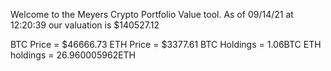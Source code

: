 Welcome to the Meyers Crypto Portfolio Value tool. 
As of 09/14/21 at 12:20:39 our valuation is $140527.12 

BTC Price = $46666.73
 ETH Price = $3377.61
BTC Holdings = 1.06BTC
 ETH holdings = 26.960005962ETH 
